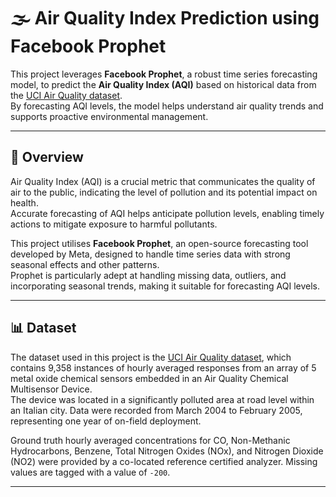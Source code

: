 # 🌫️ Air Quality Index Prediction using Facebook Prophet

This project leverages **Facebook Prophet**, a robust time series forecasting model, to predict the **Air Quality Index (AQI)** based on historical data from the [UCI Air Quality dataset](https://archive.ics.uci.edu/dataset/360/air+quality).  
By forecasting AQI levels, the model helps understand air quality trends and supports proactive environmental management.

---

## 🚀 Overview

Air Quality Index (AQI) is a crucial metric that communicates the quality of air to the public, indicating the level of pollution and its potential impact on health.  
Accurate forecasting of AQI helps anticipate pollution levels, enabling timely actions to mitigate exposure to harmful pollutants.

This project utilises **Facebook Prophet**, an open-source forecasting tool developed by Meta, designed to handle time series data with strong seasonal effects and other patterns.  
Prophet is particularly adept at handling missing data, outliers, and incorporating seasonal trends, making it suitable for forecasting AQI levels.

---

## 📊 Dataset

The dataset used in this project is the [UCI Air Quality dataset](https://archive.ics.uci.edu/dataset/360/air+quality), which contains 9,358 instances of hourly averaged responses from an array of 5 metal oxide chemical sensors embedded in an Air Quality Chemical Multisensor Device.  
The device was located in a significantly polluted area at road level within an Italian city. Data were recorded from March 2004 to February 2005, representing one year of on-field deployment.

Ground truth hourly averaged concentrations for CO, Non-Methanic Hydrocarbons, Benzene, Total Nitrogen Oxides (NOx), and Nitrogen Dioxide (NO2) were provided by a co-located reference certified analyzer. Missing values are tagged with a value of `-200`.

---
